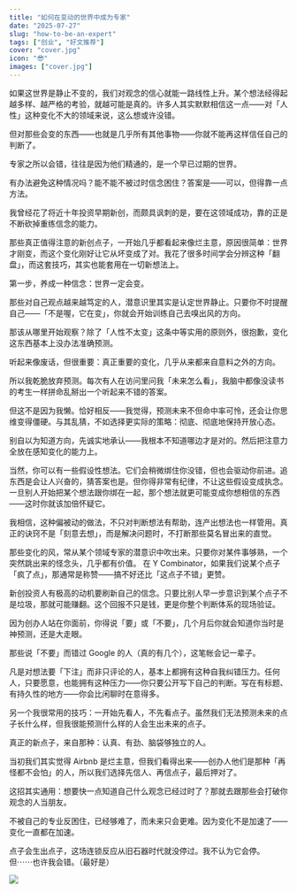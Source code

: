 ```yaml
---
title: "如何在变动的世界中成为专家"
date: "2025-07-27"
slug: "how-to-be-an-expert"
tags: ["创业", "好文推荐"]
cover: "cover.jpg"
icon: "😎"
images: ["cover.jpg"]
---
```

如果这世界是静止不变的，我们对观念的信心就能一路线性上升。某个想法经得起越多样、越严格的考验，就越可能是真的。许多人其实默默相信这一点——对「人性」这种变化不大的领域来说，这么想或许没错。



但对那些会变的东西——也就是几乎所有其他事物——你就不能再这样信任自己的判断了。



专家之所以会错，往往是因为他们精通的，是一个早已过期的世界。



有办法避免这种情况吗？能不能不被过时信念困住？答案是——可以，但得靠一点方法。



我曾经花了将近十年投资早期新创，而颇具讽刺的是，要在这领域成功，靠的正是不断砍掉重练信念的能力。



那些真正值得注意的新创点子，一开始几乎都看起来像烂主意，原因很简单：世界才刚变，而这个变化刚好让它从坏变成了对。我花了很多时间学会分辨这种「翻盘」，而这套技巧，其实也能套用在一切新想法上。



第一步，养成一种信念：世界一定会变。



那些对自己观点越来越笃定的人，潜意识里其实是认定世界静止。只要你不时提醒自己——「不是喔，它在变」，你就会开始训练自己去嗅出风的方向。



那该从哪里开始观察？除了「人性不太变」这条中等实用的原则外，很抱歉，变化这东西基本上没办法准确预测。



听起来像废话，但很重要：真正重要的变化，几乎从来都来自意料之外的方向。



所以我乾脆放弃预测。每次有人在访问里问我「未来怎么看」，我脑中都像没读书的考生一样拼命乱掰出一个听起来不错的答案。



但这不是因为我懒。恰好相反——我觉得，预测未来不但命中率可怜，还会让你思维变得僵硬。与其乱猜，不如选择更实际的策略：彻底、彻底地保持开放心态。



别自以为知道方向，先诚实地承认——我根本不知道哪边才是对的。然后把注意力全放在感知变化的能力上。



当然，你可以有一些假设性想法。它们会稍微绑住你没错，但也会驱动你前进。追东西是会让人兴奋的，猜答案也是。但你得非常有纪律，不让这些假设变成执念。
一旦别人开始把某个想法跟你绑在一起，那个想法就更可能变成你想相信的东西——这时你就该加倍怀疑它。



我相信，这种偏被动的做法，不只对判断想法有帮助，连产出想法也一样管用。真正的诀窍不是「刻意去想」，而是解决问题时，不打断那些莫名冒出来的直觉。



那些变化的风，常从某个领域专家的潜意识中吹出来。只要你对某件事够熟，一个突然跳出来的怪念头，几乎都有价值。
在 Y Combinator，如果我们说某个点子「疯了点」，那通常是称赞——搞不好还比「这点子不错」更赞。



新创投资人有极高的动机要刷新自己的信念。只要比别人早一步意识到某个点子不是垃圾，那就可能赚翻。这个回报不只是钱，更是你整个判断体系的现场验证。



因为创办人站在你面前，你得说「要」或「不要」，几个月后你就会知道你当时是神预测，还是大走眼。



那些说「不要」而错过 Google 的人（真的有几个），这笔帐会记一辈子。



凡是对想法要「下注」而非只评论的人，基本上都拥有这种自我纠错压力。任何人，只要愿意，也能拥有这种压力——你只要公开写下自己的判断。写在有标题、有持久性的地方——你会比闲聊时在意得多。



另一个我很常用的技巧：一开始先看人，不先看点子。虽然我们无法预测未来的点子长什么样，但我很能预测什么样的人会生出未来的点子。



真正的新点子，来自那种：认真、有劲、脑袋够独立的人。



当初我们其实觉得 Airbnb 是烂主意，但我们看得出来——创办人他们是那种「再怪都不会怕」的人，所以我们选择先信人、再信点子，最后押对了。



这招其实通用：想要快一点知道自己什么观念已经过时了？那就去跟那些会打破你观念的人当朋友。



不被自己的专业反困住，已经够难了，而未来只会更难。因为变化不是加速了——变化一直都在加速。



点子会生出点子，这场连锁反应从旧石器时代就没停过。我不认为它会停。
但⋯⋯也许我会错。（最好是）




![](https://prod-files-secure.s3.us-west-2.amazonaws.com/112d0858-5090-4d34-a606-b75eb8d65fd2/46476355-9cf3-4e99-9b7a-3531bc426380/1000202064.png?X-Amz-Algorithm=AWS4-HMAC-SHA256&X-Amz-Content-Sha256=UNSIGNED-PAYLOAD&X-Amz-Credential=ASIAZI2LB466VNDAM5TX%2F20250731%2Fus-west-2%2Fs3%2Faws4_request&X-Amz-Date=20250731T173959Z&X-Amz-Expires=3600&X-Amz-Security-Token=IQoJb3JpZ2luX2VjELH%2F%2F%2F%2F%2F%2F%2F%2F%2F%2FwEaCXVzLXdlc3QtMiJHMEUCIQD3kwhCPsQYzx2JxWf6e9SkoCurkZwWScKde%2FddkP9J0gIgdIOM2HMPovGIMAbj%2BsfJY3ZjTkQR9WmKrfx0hphpmxYqiAQI2v%2F%2F%2F%2F%2F%2F%2F%2F%2F%2FARAAGgw2Mzc0MjMxODM4MDUiDD0D784i5JRQ%2FuS5tCrcA3IKOtQM3gsmqYyvbGrUE9w0b16rQSX85yvEffMowWuutZj8p9kb7k8BEJdQWfjW3YM5QM%2FM%2Bryil8z4X4uB4DNwsOrJaR6Yca9W7eNZrdavtdLTGYTVTUkLIugjt6f5mnUZ8hYhpOWI0872TZz7JNZ3YVIWV7lFjYNI6L8u483WUqpMw6es4Icwsqd0NrPIH7N0SC9RezwRSfDyHEUx8WKRp%2BADBssCdiBtITOlzarrIoc15ZGGs02%2Fm2q4iCBk7xKr%2B8zh%2BGS0M54rOrosMPWonKLoAjEIFvsP%2BIYppRVxWnnnGwnwa0DSMu6dOdvpk33KA46tvaCa%2FrhfPAzWJTkDckZYnS55O64R0yQVldgLNerInSOwfyfdRD4YjsqULMQrmVAvnURCTjA%2BL4vXsJgxC9e74rrN4ljxrzCyjyH2Uqz5ALJBJNpJm40b15xMkhOOoUE3s6JMKFz6VYUeWty7Q8yXCWPVocnnSQIOlYxP1E45Tmnjxf3Bo0c21GbE6tQBlU%2FfK%2FnQ%2BeOV9s4OJQpvBFeo%2BpHI%2Bt%2Fa42a%2FIrDofMjAR6jkOjgWd%2FI3vC%2BVJDHpRn%2BAsem8vVa%2FjEVQU5HecWp3YhEdqvXEbr3l2%2BGomVEVDLAEAfi%2BMYDLMK%2FBrsQGOqUBwE%2FQViGrah5dqSB80OQ%2Btyk%2F4fULVI9HuOna9nVLyQoJ5Jgay8YZ5u%2B80kmzbPLhTtv2EpaMjVWo0yZfIy53chO0%2FerzR7NXOupzjUe%2Fr1uO8mWntJJXoJfcoN4fOQB%2F8IGS1UCKliPaD%2FddQRoqVk5DnpGrsVqI%2FuL%2FHXZlsLop6ujpjq8pB8vFJN0wnUEvEmyCXzPnNBAOjCU7Eg8S3lhc%2FQwy&X-Amz-Signature=5c4729e1cb5d64bef57a08e4d28af828866b3474890cfb5d8ad02a2cfce258d2&X-Amz-SignedHeaders=host&x-amz-checksum-mode=ENABLED&x-id=GetObject)

